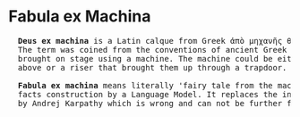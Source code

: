 # Fabula ex Machina
<pre>
  <b>Deus ex machina</b> is a Latin calque from Greek ἀπὸ μηχανῆς θεός (apò mēkhanês theós) 'god from the machine'.
  The term was coined from the conventions of ancient Greek theater, where actors who were playing gods were 
  brought on stage using a machine. The machine could be either a crane (mechane) used to lower actors from 
  above or a riser that brought them up through a trapdoor. 

  <b>Fabula ex machina</b> means literally 'fairy tale from the machine'. It stands for the phenomenon of imaginary
  facts construction by a Language Model. It replaces the incorrect analogy to biological 'hallucination' invented 
  by Andrej Karpathy which is wrong and can not be further from reality.  
</pre>
